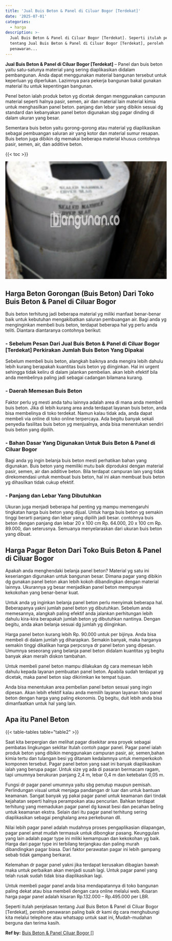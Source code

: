 ```yaml
---
title: 'Jual Buis Beton & Panel di Ciluar Bogor [Terdekat]'
date: '2025-07-01'
categories:
  - harga
description: >-
  Jual Buis Beton & Panel di Ciluar Bogor [Terdekat]. Seperti itulah penjelasan
  tentang Jual Buis Beton & Panel di Ciluar Bogor [Terdekat], peroleh
  penawaran...
---
```


**Jual Buis Beton & Panel di Ciluar Bogor \[Terdekat\]** – Panel dan buis beton yaitu satu-satunya material yang sering diaplikasikan didalam pembangunan. Anda dapat menggunakan material bangunan tersebut untuk keperluan yg diperlukan. Lazimnya para pekerja bangunan bakal gunakan material itu untuk kepentingan bangunan.

Penel beton ialah produk beton yg dicetak dengan menggunakan campuran material seperti halnya pasir, semen, air dan material lain material kimia untuk menghasilkan panel beton. panjang dan lebar yang dibikin sesuai dg standard dan kebanyakan panel beton digunakan sbg pagar dinding di dalam ukuran yang besar.

Sementara buis beton yaitu gorong-gorong atau material yg diaplikasikan sebagai pembuangan saluran air yang kotor dan material sumur resapan. Buis beton juga dibikin dg memakai beberapa material khusus contohnya pasir, semen, air, dan additive beton.

{{< toc >}}

![Jual Buis Beton & Panel di Ciluar Bogor [Terdekat]](/images/jual-panel-buis-beton-murah-02.png)

## Harga Beton Gorongan (Buis Beton) Dari Toko Buis Beton & Panel di Ciluar Bogor

Buis beton terhitung jadi beberapa material yg miliki manfaat benar-benar baik untuk kebutuhan mengakibatkan saluran pembuangan air. Bagi anda yg menginginkan membeli buis beton, terdapat beberapa hal yg perlu anda teliti. Diantara diantaranya contohnya berikut:

### \- Sebelum Pesan Dari Jual Buis Beton & Panel di Ciluar Bogor \[Terdekat\] Perkirakan Jumlah Buis Beton Yang Dipakai

Sebelum membeli buis beton, alangkah baiknya anda mengira lebih dahulu lebih kurang berapakah kuantitas buis beton yg diinginkan. Hal ini urgent sehingga tidak keliru di dalam jalankan pembelian. akan lebih efektif bila anda membelinya paling jadi sebagai cadangan bilamana kurang.

### \- Daerah Memesan Buis Beton

Faktor perlu yg mesti anda tahu lainnya adalah area di mana anda membeli buis beton. Jika di lebih kurang area anda terdapat layanan buis beton, anda bisa membelinya di toko terdekat. Namun kalau tidak ada, anda dapat membeli via online di toko online terpercaya. Ada begitu banyak sekali penyedia fasilitas buis beton yg menjualnya, anda bisa menentukan sendiri buis beton yang dipilih.

### \- Bahan Dasar Yang Digunakan Untuk Buis Beton & Panel di Ciluar Bogor

Bagi anda yg ingin belanja buis beton mesti perhatikan bahan yang digunakan. Buis beton yang memiliki mutu baik diproduksi dengan material pasir, semen, air dan additive beton. Bila terdapat campuran lain yang tidak direkomendasi untuk membuat buis beton, hal ini akan membuat buis beton yg dihasilkan tidak cukup efektif.

### \- Panjang dan Lebar Yang Dibutuhkan

Ukuran juga menjadi beberapa hal penting yg mampu memengaruhi tingkatan harga buis beton yang dijual. Untuk harga buis beton yg semakin tinggi berarti panjang dan lebar yang dipilih jadi besar. contohnya buis beton dengan panjang dan lebar 20 x 100 cm Rp. 64.000, 20 x 100 cm Rp. 89.000, dan seterusnya. Semuanya menyelaraskan dari ukuran buis beton yang dibuat.

## Harga Pagar Beton Dari Toko Buis Beton & Panel di Ciluar Bogor

Apakah anda menghendaki belanja panel beton? Material yg satu ini keseriangan digunakan untuk bangunan besar. Dimana pagar yang dibikin dg gunakan panel beton akan lebih kokoh dibandingkan dengan material lainnya. Ukurannya yg besar menjadikan panel beton mempunyai kekokohan yang benar-benar kuat.

Untuk anda yg inginkan belanja panel beton perlu menyimak beberapa hal. Beberapanya yakni jumlah panel beton yg dibutuhkan. Sebelum anda memesannya, alangkah paling efektif anda jalankan perhitungan lebih dahulu kira-kira berapakah jumlah beton yg dibutuhkan nantinya. Dengan begitu, anda akan belanja sesuai dg jumlah yg diinginkan.

Harga panel beton kurang lebih Rp. 90.000 untuk per bijinya. Anda bisa membeli di dalam jumlah yg diharapkan. Semakin banyak, maka harganya semakin tinggi dikalikan harga perpcsnya dr panel beton yang dipesan. Umumnya seseorang yang belanja panel beton didalam kuantitas yg begitu banyak akan meraih diskon tambahan.

Untuk membeli panel beton mampu dilakukan dg cara memesan lebih dahulu kepada layanan pembuatan panel beton. Apabila sudah terdapat yg dicetak, maka panel beton siap dikirimkan ke tempat tujuan.

Anda bisa menentukan area pembelian panel beton sesuai yang ingin dipesan. Akan lebih efektif kalau anda memilih layanan layanan toko panel beton dengan harga yang paling ekonomis. Dg begitu, duit lebih anda bisa dimanfaatkan untuk hal yang lain.

## Apa itu Panel Beton

{{< table-tables table="table2" >}}

Saat kita berpergian dan melihat pagar disekitar area proyek sebagai pembatas lingkungan seklitar Itulah contoh pagar panel. Pagar panel ialah produk beton yang dibikin menggunakan campuran pasir, air, semen,bahan kimia tertu dan tulangan besi yg ditanam kedalamnya untuk memperkokoh komponen tersebut. Pagar panel beton yang saat ini banyak diaplikasikan ialah yang berupa pagar. Untuk size yg ada di pasaran bermacam ragam, tapi umumnya berukuran panjang 2,4 m, lebar 0,4 m dan ketebalan 0,05 m.

Fungsi dr pagar panel umumnya yaitu sbg penutup maupun pemisah. Perlindungan visual untuk menjaga pandangan dr luar dan untuk bantuan keamanan. Sangat banyak yg pakai pagar panel untuk keamanan dari tindak kejahatan seperti halnya perampokan atau pencurian. Bahkan terdapat terhitung yang memadukan pagar panel dg kawat besi dan pecahan beling untuk keamanan ekstra. Selain dari itu pagar panel terhitung sering diaplikasikan sebagai penghalang area perkebunan dll.

Nilai lebih pagar panel adalah mudahnya proses pengaplikasian dilapangan, pagar panel amat mudah termasuk untuk dibongkar pasang. Keunggulan yang lain adalah pagar type ini miliki kemampuan dan kekokohan yg baik. Harga dari pagar type ini terbilang terjangkau dan paling murah dibandingkan pagar biasa. Dari faktor perawatan pagar ini lebih gampang sebab tidak gampang berkarat.

Kelemahan dr pagar panel yakni jika terdapat kerusakan dibagian bawah maka untuk perbaikan akan menjadi susah lagi. Untuk pagar panel yang telah rusak sudah tidak bisa diaplikasikan lagi.

Untuk membeli pagar panel anda bisa mendapatannya di toko bangunan paling dekat atau bisa membeli dengan cara online melalui web. Kisaran harga pagar panel adalah kisaran Rp.132.000 – Rp.495.000 per LBR.

Seperti itulah penjelasan tentang Jual Buis Beton & Panel di Ciluar Bogor \[Terdekat\], peroleh penawaran paling baik dr kami dg cara menghubungi kita melalui telephone atau whatsapp untuk saat ini, Mudah-mudahan berguna dan terima kasih.

**Ref by:** [Buis Beton & Panel Ciluar Bogor []](https://id.wikipedia.org/wiki/Buis)
